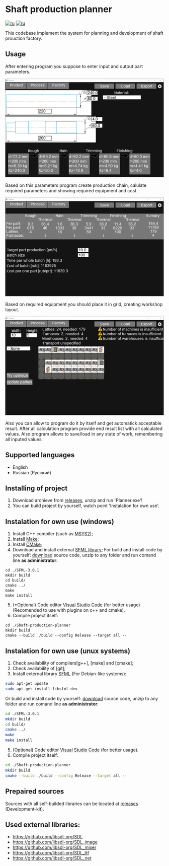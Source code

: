 # Shaft production planner
[![ru](https://img.shields.io/badge/lang-en-green.svg)](https://github.com/kolyaka32/Shaft-production-planner/blob/main/README.md)  [![ru](https://img.shields.io/badge/lang-ru-green.svg)](https://github.com/kolyaka32/Shaft-production-planner/blob/main/README-ru.md)

This codebase implement the system for planning and development of shaft prouction factory.

## Usage
After entering program you suppose to enter input and output part parameters.

![Screenshot of product input stage](/screenshots/product-en.png?raw=true)

Based on this parameters program create production chain, calulate required parameters and showing required equipment and cost.

![Screenshot of process stage](/screenshots/process-en.png?raw=true)

Based on required equipment you should place it in grid, creating workshop layout.

![Screenshot of workshop planner stage](/screenshots/factory-en.png?raw=true)

Also you can allow to program do it by itself and get automatick acceptable result.
After all calculation program provide end result list with all calculated values.
Also program allows to save/load in any state of work, remembering all inputed values.


## Supported languages
* English
* Russian (Русский)


## Installing of project
1. Download archieve from [releases](https://github.com/kolyaka32/Shaft-production-planner/releases), unzip and run 'Planner.exe'!
2. You can build project by yourself, watch point 'Instalation for own use'.


## Instalation for own use (windows)
1. Install C++ compiler (such as [MSYS2](https://www.msys2.org/#installation));
2. Install [Make](https://sourceforge.net/projects/gnuwin32/files/make/3.81/make-3.81.exe/download);
3. Install [CMake](https://sourceforge.net/projects/cmake.mirror/);
4. Download and install external [SFML library](https://github.com/SFML/SFML);
For build and install code by yourself: [download](https://github.com/SFML/SFML/releases/) source code, unzip to any folder and run comand line **as administrator**:
```console
cd ./SFML-3.0.1
mkdir build
cd build/
cmake ../
make
make install
```
5. (*Optional) Code editor [Visual Studio Code](https://code.visualstudio.com/download) (for better usage) (Recomended to use with plugins on c++ and cmake).
6. Compile project itself:
```console
cd ./Shaft-production-planner
mkdir build
cmake --build ./build --config Release --target all --
```


## Instalation for own use (unux systems)
1. Check availability of compilers[g++], [make] and [cmake];
2. Check availability of [git];
3. Install external library [SFML](https://github.com/SFML/SFML)
(For Debian-like systems):
```bash
sudo apt-get update
sudo apt-get install libsfml-dev
```
Or build and install code by yourself: [download](https://github.com/SFML/SFML/releases/) source code, unzip to any folder and run comand line **as administrator**:
```bash
cd ./SFML-3.0.1
mkdir build
cd build/
cmake ../
make
make install
```
5. (Optional) Code editor [Visual Studio Code](https://code.visualstudio.com/download) (for better usage).
6. Compile project itself:
```bash
cd ./Shaft-production-planner
mkdir build
cmake --build ./build --config Release --target all --
```


## Prepaired sources
Sources with all self-builded libraries can be located at [releases](https://github.com/kolyaka32/Shaft-production-planner/releases) (Development-kit).


## Used external libraries:
* https://github.com/libsdl-org/SDL
* https://github.com/libsdl-org/SDL_image
* https://github.com/libsdl-org/SDL_mixer
* https://github.com/libsdl-org/SDL_ttf
* https://github.com/libsdl-org/SDL_net
